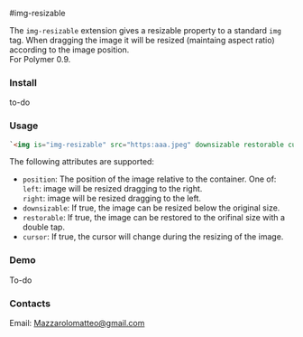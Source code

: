 #img-resizable

The `img-resizable` extension gives a resizable property to a standard `img` tag.
When dragging the image it will be resized (maintaing aspect ratio) according to the image position.  
For Polymer 0.9.    

### Install  
to-do  

### Usage
```html
`<img is="img-resizable" src="https:aaa.jpeg" downsizable restorable cursor>`
```

The following attributes are supported:   
- `position`: The position of the image relative to the container.
		One of:  
			`left`: image will be resized dragging to the right.  
			`right`: image will be resized dragging to the left.  
- `downsizable`: If true, the image can be resized below the original size.  
- `restorable`: If true, the image can be restored to the orifinal size with a double tap.
- `cursor`: If true, the cursor will change during the resizing of the image.

### Demo
To-do

### Contacts
Email: Mazzarolomatteo@gmail.com